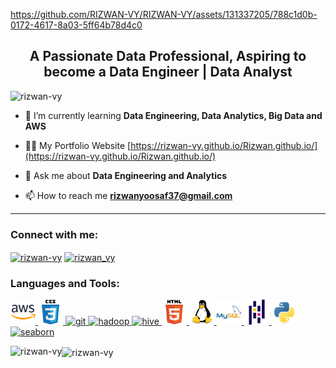 

https://github.com/RIZWAN-VY/RIZWAN-VY/assets/131337205/788c1d0b-0172-4617-8a03-5ff64b78d4c0

<h2 align="center">A Passionate Data Professional, Aspiring to become a Data Engineer | Data Analyst</h2>

<p align="left"> <img src="https://komarev.com/ghpvc/?username=rizwan-vy&label=Profile%20views&color=0e75b6&style=flat" alt="rizwan-vy" /> </p>

- 🌱 I’m currently learning **Data Engineering, Data Analytics, Big Data and AWS**

- 👨‍💻 My Portfolio Website [https://rizwan-vy.github.io/Rizwan.github.io/](https://rizwan-vy.github.io/Rizwan.github.io/)

- 💬 Ask me about **Data Engineering and Analytics**

- 📫 How to reach me **rizwanyoosaf37@gmail.com**

---

<h3 align="left">Connect with me:</h3>

<a href="https://linkedin.com/in/rizwan-vy" target="blank"><img align="center" src="https://raw.githubusercontent.com/rahuldkjain/github-profile-readme-generator/master/src/images/icons/Social/linked-in-alt.svg" alt="rizwan-vy" height="50" width="60" /></a>
<a href="https://www.hackerrank.com/rizwan_vy" target="blank"><img align="center" src="https://raw.githubusercontent.com/rahuldkjain/github-profile-readme-generator/master/src/images/icons/Social/hackerrank.svg" alt="rizwan_vy" height="70" width="80" /></a>


<h3 align="left">Languages and Tools:</h3>
<p align="left"> <a href="https://aws.amazon.com" target="_blank" rel="noreferrer"> <img src="https://raw.githubusercontent.com/devicons/devicon/master/icons/amazonwebservices/amazonwebservices-original-wordmark.svg" alt="aws" width="40" height="40"/> </a> <a href="https://www.w3schools.com/css/" target="_blank" rel="noreferrer"> <img src="https://raw.githubusercontent.com/devicons/devicon/master/icons/css3/css3-original-wordmark.svg" alt="css3" width="40" height="40"/> </a> <a href="https://git-scm.com/" target="_blank" rel="noreferrer"> <img src="https://www.vectorlogo.zone/logos/git-scm/git-scm-icon.svg" alt="git" width="40" height="40"/> </a> <a href="https://hadoop.apache.org/" target="_blank" rel="noreferrer"> <img src="https://www.vectorlogo.zone/logos/apache_hadoop/apache_hadoop-icon.svg" alt="hadoop" width="40" height="40"/> </a> <a href="https://hive.apache.org/" target="_blank" rel="noreferrer"> <img src="https://www.vectorlogo.zone/logos/apache_hive/apache_hive-icon.svg" alt="hive" width="40" height="40"/> </a> <a href="https://www.w3.org/html/" target="_blank" rel="noreferrer"> <img src="https://raw.githubusercontent.com/devicons/devicon/master/icons/html5/html5-original-wordmark.svg" alt="html5" width="40" height="40"/> </a> <a href="https://www.linux.org/" target="_blank" rel="noreferrer"> <img src="https://raw.githubusercontent.com/devicons/devicon/master/icons/linux/linux-original.svg" alt="linux" width="40" height="40"/> </a> <a href="https://www.mysql.com/" target="_blank" rel="noreferrer"> <img src="https://raw.githubusercontent.com/devicons/devicon/master/icons/mysql/mysql-original-wordmark.svg" alt="mysql" width="40" height="40"/> </a> <a href="https://pandas.pydata.org/" target="_blank" rel="noreferrer"> <img src="https://raw.githubusercontent.com/devicons/devicon/2ae2a900d2f041da66e950e4d48052658d850630/icons/pandas/pandas-original.svg" alt="pandas" width="40" height="40"/> </a> <a href="https://www.python.org" target="_blank" rel="noreferrer"> <img src="https://raw.githubusercontent.com/devicons/devicon/master/icons/python/python-original.svg" alt="python" width="40" height="40"/> </a> <a href="https://seaborn.pydata.org/" target="_blank" rel="noreferrer"> <img src="https://seaborn.pydata.org/_images/logo-mark-lightbg.svg" alt="seaborn" width="40" height="40"/> </a> </p>

<p><img align="left" src="https://github-readme-stats.vercel.app/api/top-langs?username=rizwan-vy&show_icons=true&locale=en&layout=compact" alt="rizwan-vy" /></p>

<p><img align="center" src="https://github-readme-streak-stats.herokuapp.com/?user=rizwan-vy&" alt="rizwan-vy" /></p>
